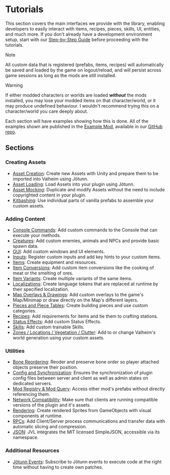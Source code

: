 # Tutorials

This section covers the main interfaces we provide with the library, enabling developers to easily interact with items, recipes, pieces, skills, UI, entities, and much more. If you don't already have a development environment setup, start with our [Step-by-Step Guide](../guides/guide.md) before proceeding with the tutorials.

> [!NOTE]
> All custom data that is registered (prefabs, items, recipes) will automatically be saved and loaded by the game on logout/reload, and will persist across game sessions as long as the mods are still installed.  

> [!WARNING]
> If either modded characters or worlds are loaded _**without**_ the mods installed, you may lose your modded items on that character/world, or it may produce undefined behaviour. I wouldn't recommend trying this on a character/world you care deeply about.

Each section will have examples showing how this is done. All of the examples shown are published in the [Example Mod](https://github.com/Valheim-Modding/JotunnModExample), available in our [GitHub repo](https://github.com/Valheim-Modding).

## Sections

### Creating Assets

* [Asset Creation](asset-creation.md): Create new Assets with Unity and prepare them to be imported into Valheim using Jötunn.
* [Asset Loading](asset-loading.md): Load Assets into your plugin using Jötunn.
* [Asset Mocking](asset-mocking.md): Duplicate and modify Assets without the need to include copyrighted content in your plugin.
* [Kitbashing](kitbash.md): Use individual parts of vanilla prefabs to assemble your custom assets.

### Adding Content

* [Console Commands](console-commands.md): Add custom commands to the Console that can execute your methods.
* [Creatures](creatures.md): Add custom enemies, animals and NPCs and provide basic spawn data.
* [GUI](gui.md): Add custom windows and UI elements.
* [Inputs](inputs.md): Register custom inputs and add key hints to your custom items.
* [Items](items.md): Create equipment and resources.
* [Item Conversions](item-conversions.md): Add custom item conversions like the cooking of meat or the smelting of ores.
* [Item Variants](item-variants.md): Create multiple variants of the same items.
* [Localizations](localization.md): Create language tokens that are replaced at runtime by their specified localization.
* [Map Overlays & Drawings](map.md): Add custom overlays to the game's Map/Minimap or draw directly on the Map's different layers.
* [Pieces and Piece Tables](pieces.md): Create building pieces and use custom categories.
* [Recipes](recipes.md): Add requirements for items and tie them to crafting stations.
* [Status Effects](status-effects.md): Add custom Status Effects.
* [Skills](skills.md): Add custom trainable Skills.
* [Zones / Locations / Vegetation / Clutter](zones.md): Add to or change Valheim's world generation using your custom assets.

### Utilities

* [Bone Reordering](bonereorder.md): Reoder and preserve bone order so player attached objects preserve their position.
* [Config and Synchronization](config.md): Ensures the synchronization of plugin config files between server and client as well as admin states on dedicated servers.
* [Mod Registry & Mod Query](mod-registry.md): Access other mod's prefabs without directly referencing them.
* [Network Compatibility](networkcompatibility.md): Make sure that clients are running compatible versions of the plugin and it's assets.
* [Rendering](renderqueue.md): Create rendered Sprites from GameObjects with visual components at runtime.
* [RPCs](rpcs.md): Add Client/Server process communications and transfer data with automatic slicing and compression.
* [JSON](https://github.com/mhallin/SimpleJSON.NET): JVL integrates the MIT licensed SimpleJSON, accessible via its namespace.

### Additional Resources

* [Jötunn Events](events.md): Subscribe to Jötunn events to execute code at the right time without having to create own patches.
